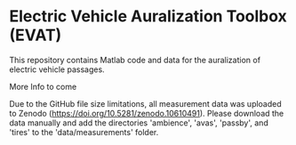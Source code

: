 # Electric Vehicle Auralization Toolbox (EVAT)

This repository contains Matlab code and data for the auralization of electric vehicle passages.

More Info to come

Due to the GitHub file size limitations, all measurement data was uploaded to Zenodo (https://doi.org/10.5281/zenodo.10610491). 
Please download the data manually and add the directories 'ambience', 'avas', 'passby', and 'tires' to the 'data/measurements' folder.
